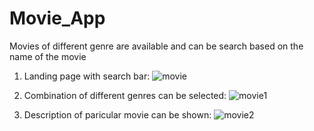 # Movie_App
Movies of different genre are available and can be search based on the name of the movie



1. Landing page with search bar:
![movie](https://user-images.githubusercontent.com/93419962/153701107-29119510-5be3-4629-be00-099526a076ac.png)


2. Combination of different genres can be selected:
![movie1](https://user-images.githubusercontent.com/93419962/153701242-d0391617-ff50-4b06-b58e-a78a6f8ba12f.PNG)

3. Description of paricular movie can be shown:
![movie2](https://user-images.githubusercontent.com/93419962/153701247-cabe8d66-bed8-42cb-9b35-f281007f4dfc.PNG)
